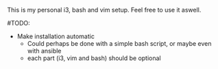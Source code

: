 This is my personal i3, bash and vim setup. 
Feel free to use it aswell.

#TODO:
- Make installation automatic
    - Could perhaps be done with a simple bash script, or maybe even with ansible
    - each part (i3, vim and bash) should be optional
